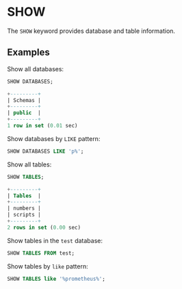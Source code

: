 # SHOW

The `SHOW` keyword provides database and table information.

## Examples

Show all databases:
```sql
SHOW DATABASES;
```
```sql
+---------+
| Schemas |
+---------+
| public  |
+---------+
1 row in set (0.01 sec)
```

Show databases by `LIKE` pattern:
```sql
SHOW DATABASES LIKE 'p%';
```


Show all tables:
```sql
SHOW TABLES;
```
```sql
+---------+
| Tables  |
+---------+
| numbers |
| scripts |
+---------+
2 rows in set (0.00 sec)
```

Show tables in the `test` database:
```sql
SHOW TABLES FROM test;
```

Show tables by `like` pattern:
```sql
SHOW TABLES like '%prometheus%';
```


